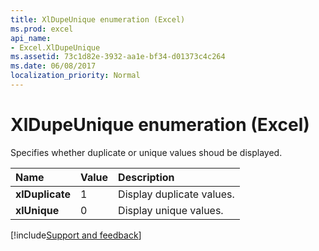 ```yaml
---
title: XlDupeUnique enumeration (Excel)
ms.prod: excel
api_name:
- Excel.XlDupeUnique
ms.assetid: 73c1d82e-3932-aa1e-bf34-d01373c4c264
ms.date: 06/08/2017
localization_priority: Normal
---
```



# XlDupeUnique enumeration (Excel)

Specifies whether duplicate or unique values shoud be displayed.



|Name|Value|Description|
|:-----|:-----|:-----|
| **xlDuplicate**|1|Display duplicate values.|
| **xlUnique**|0|Display unique values.|

[!include[Support and feedback](~/includes/feedback-boilerplate.md)]